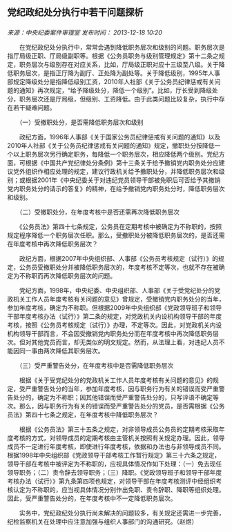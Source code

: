## 党纪政纪处分执行中若干问题探析

### 

_来源：中央纪委案件审理室_ _发布时间： 2013-12-18 10:20_

　　在党纪政纪处分执行中，常常会遇到降低职务层次和级别的问题。职务层次是指厅局级正职、厅局级副职等。根据《公务员职务与级别管理规定》第十二条之规定，职务层次与级别存在对应关系，比如，厅局级正职对应十三级至八级。关于降低职务层次，是指正厅降为副厅、正处降为副处等。关于降低级别，1995年人事部规定降级处分是指降低级别工资，2010年人社部《关于公务员纪律惩戒有关问题的通知》再次规定，“给予降级处分，降低一个级别”。比如，厅长受到降级处分，职务层次还是厅局级，但级别、工资降低。由于此类问题比较复杂，执行中存在若干疑难问题。

　　（一）受撤职处分，是否需降低职务层次和级别　

　　政纪方面，1996年人事部《关于国家公务员纪律惩戒有关问题的通知》以及2010年人社部《关于公务员纪律惩戒有关问题的通知》规定，撤职处分按降低一个以上职务层次另行确定职务，每降低一个职务层次，相应降低两个级别。党纪方面，可根据《中国共产党纪律处分条例》第十三条关于给予撤销党内职务处分应建议党外组织作相应处理的规定，建议行政机关给予撤职处分，并降低职务层次和级别；或根据2001年《中央纪委关于对违纪党员领导干部被免职后可否给予其撤销党内职务处分的请示的答复》的精神，在给予撤销党内职务处分时，降低职务层次和级别。　

　　（二）受撤职处分，在年度考核中是否还需再次降低职务层次　

　　《公务员法》第四十七条规定，公务员在定期考核中被确定为不称职的，按照规定程序降低一个职务层次任职。那么，受撤职处分被降低职务层次的，是否还需在年度考核中再次降低职务层次？

　　政纪方面，根据2007年中央组织部、人事部《公务员考核规定（试行）》的规定，公务员受撤职处分并被降低职务层次的，年度考核不定等次，也就不存在被确定为不称职而再次降低职务层次的问题。

　　党纪方面，1998年，中央纪委、中央组织部、人事部《关于受党纪处分的党政机关工作人员年度考核有关问题的意见》曾规定，受撤销党内职务处分的当年，参加年度考核，确定为不称职。但根据2009年中央组织部《党政领导班子和领导干部年度考核办法（试行）》第二条的规定，对党政机关内设机构领导干部的年度考核，按照《公务员考核规定（试行）》办理，不定等次。因此，对党政机关内设机构领导干部而言，不会因受撤销党内职务处分而在年度考核中再次降低职务层次。但对其他党员而言，却无类似的明文规定。然而，从法理上看，对违纪人员不能因同一事由两次降低其职务层次。

　　（三）受严重警告处分，在年度考核中是否需降低职务层次

　　根据《关于受党纪处分的党政机关工作人员年度考核有关问题的意见》的规定，受严重警告处分的当年，参加年度考核，因与职务行为有关的错误而受严重警告处分的，确定为不称职；因其他错误而受严重警告处分的，只写评语不确定等次。那么，因与职务行为有关的错误而受严重警告处分的党员，是否需根据《公务员法》第四十七条之规定，在年度考核中降低职务层次？

　　根据《公务员法》第三十五条之规定，对非领导成员公务员的定期考核采取年度考核的方式，对领导成员的定期考核由主管机关按照有关规定办理。因此，领导成员不一定进行年度考核，即使进行年度考核，依据和办法也与非领导成员不同。根据1998年中央组织部《党政领导干部考核工作暂行规定》第三十六条之规定，领导干部在考核中被评定为不称职的，应视具体情况作如下处理：（一）免去现任领导职务；（二）责令辞去领导职务；（三）降职。《党政领导班子和领导干部年度考核办法（试行）》第九条第四项也规定，对领导干部在年度考核测评中经组织考核认定为不称职的，应当视具体情况分别作出免职、责令辞职、降职等组织处理。因此，受严重警告处分的，在年度考核中不一定降低职务层次。

　　实务中，党纪政纪处分执行尚未解决的问题较多，有关规定还需进一步完善，纪检监察机关在处理中应注意加强与组织人事部门的沟通研究。（赵煜）